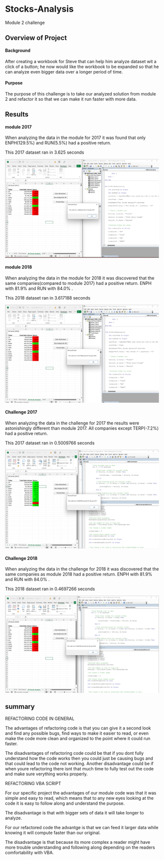 # Stocks-Analysis
Module 2 challenge

## Overview of Project

#### Background
After creating a workbook for Steve that can help him analyze dataset wit a click of a button; he now would like the workbook to be expanded so that he can analyze even bigger data over a longer period of time.

#### Purpose
The purpose of this challenge is to take our analyzed solution from module 2 and refactor it so that we can make it run faster with more data.
    

## Results

#### module 2017
When analyzing the data in the module for 2017 it was found that only ENPH(129.5%) and RUN(5.5%) had a positive return.

This 2017 dataset ran in 3.625 seconds

![](Resources/VBA_Module_2017.png)


#### module 2018
When analyzing the data in the module for 2018 it was discovered that the same companies(compared to module 2017) had a positive return. ENPH with 81.9% and RUN with 84.0% .  

This 2018 dataset ran in 3.617188 seconds

![](Resources/VBA_Module_2018.png)


#### Challenge 2017
When analyzing the data in the challenge for 2017 the results were astonishingly different than module 2017. All companies except TERP(-7.2%) had a positive return. 

This 2017 dataset ran in 0.5009766 seconds

![](Resources/VBA_Challenge_2017.png)


#### Challenge 2018
When analyzing the data in the challenge for 2018 it was discovered that the same companies as module 2018 had a positive return. ENPH with 81.9% and RUN with 84.0% .

This 2018 dataset ran in 0.4697266 seconds

![](Resources/VBA_Challenge_2018.png)


    
## summary
REFACTORING CODE IN GENERAL

The advantages of refactoring code is that you can give it a second look and find any possible bugs, find ways to make it easier to read, or even make the code more clean and organized to the point where it could run faster.

The disadvantages of refactoring code could be that if you dont fully understand how the code works then you could just be causing bugs and that could lead to the code not working. Another disadvantage could be if when youre refactoring there isnt that much time to fully test out the code and make sure verything works properly.

REFACTORING VBA SCRIPT

For our specific project the advantages of our module code was that it was simple and easy to read, which means that to any new eyes looking at the code it is easy to follow along and understand the purpose.

The disadvantage is that with bigger sets of data it will take longer to analyze.

For our refactored code the advantge is that we can feed it larger data while knowing it will compute faster than our original.

The disadvantage is that because its more complex a reader might have more trouble understanding and following along depending on the readers comfortability with VBA. 

